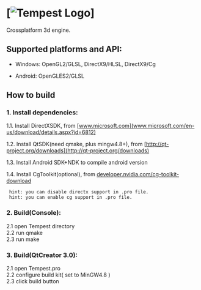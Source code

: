 [![Tempest Logo](https://raw.githubusercontent.com/Try/Tempest/master/doc/icon.png)]
=

Crossplatform 3d engine.

## Supported platforms and API:

* Windows: OpenGL2/GLSL, DirectX9/HLSL, DirectX9/Cg

* Android: OpenGLES2/GLSL

## How to build

### 1. Install dependencies:


 1.1. Install DirectXSDK,             from [www.microsoft.com](www.microsoft.com/en-us/download/details.aspx?id=6812)

 1.2. Install QtSDK(need qmake, plus mingw4.8+), from [http://qt-project.org/downloads](http://qt-project.org/downloads)

 1.3. Install Android SDK+NDK to compile android version

 1.4. Install CgToolkit(optional),              from [developer.nvidia.com/cg-toolkit-download](developer.nvidia.com/cg-toolkit-download)

     hint: you can disable directx support in .pro file.
     hint: you can enable cg support in .pro file.

### 2. Build(Console):
 2.1 open Tempest directory  
 2.2 run qmake  
 2.3 run make  

### 3. Build(QtCreator 3.0):
 2.1 open Tempest.pro  
 2.2 configure build kit( set to MinGW4.8 )  
 2.3 click build button  


